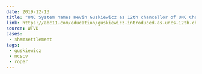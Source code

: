 ```yaml
---
date: 2019-12-13
title: "UNC System names Kevin Guskiewicz as 12th chancellor of UNC Chapel Hill"
link: https://abc11.com/education/guskiewicz-introduced-as-uncs-12th-chancellor/5751840/
source: WTVD
cases:
 - shamsettlement
tags:
 - guskiewicz
 - ncscv
 - roper
---
```

